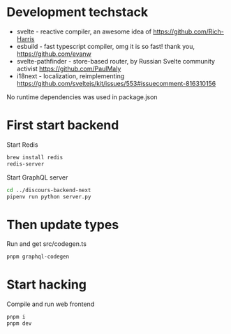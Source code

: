 # Development techstack

- svelte - reactive compiler, an awesome idea of https://github.com/Rich-Harris
- esbuild - fast typescript compiler, omg it is so fast! thank you, https://github.com/evanw
- svelte-pathfinder - store-based router, by Russian Svelte community activist https://github.com/PaulMaly
- i18next - localization, reimplementing https://github.com/sveltejs/kit/issues/553#issuecomment-816310156

No runtime dependencies was used in package.json

# First start backend

Start Redis

```sh
brew install redis
redis-server
```

Start GraphQL server

```sh
cd ../discours-backend-next
pipenv run python server.py
```

# Then update types

Run and get src/codegen.ts
```sh
pnpm graphql-codegen
```

# Start hacking

Compile and run web frontend 

```sh
pnpm i
pnpm dev
```
